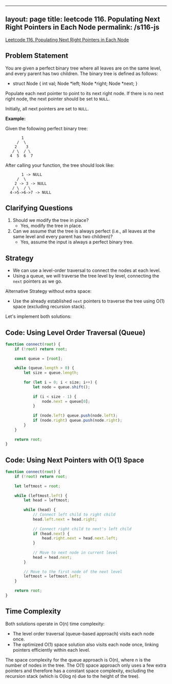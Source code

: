 
---
layout: page
title: leetcode 116. Populating Next Right Pointers in Each Node
permalink: /s116-js
---
[Leetcode 116. Populating Next Right Pointers in Each Node](https://algoadvance.github.io/algoadvance/l116)
## Problem Statement
You are given a perfect binary tree where all leaves are on the same level, and every parent has two children. The binary tree is defined as follows:
- struct Node {
  int val;
  Node *left;
  Node *right;
  Node *next;
}

Populate each next pointer to point to its next right node. If there is no next right node, the next pointer should be set to `NULL`.

Initially, all next pointers are set to `NULL`.

**Example:**

Given the following perfect binary tree:
```
       1
     /  \
    2    3
   / \  / \
  4  5  6  7
```
After calling your function, the tree should look like:
```
       1 -> NULL
     /  \
    2 -> 3 -> NULL
   / \  / \
  4->5->6->7 -> NULL
```

## Clarifying Questions
1. Should we modify the tree in place?
   - Yes, modify the tree in place.
2. Can we assume that the tree is always perfect (i.e., all leaves at the same level and every parent has two children)?
   - Yes, assume the input is always a perfect binary tree.

## Strategy
- We can use a level-order traversal to connect the nodes at each level.
- Using a queue, we will traverse the tree level by level, connecting the `next` pointers as we go.

Alternative Strategy without extra space:
- Use the already established `next` pointers to traverse the tree using O(1) space (excluding recursion stack).

Let's implement both solutions:

## Code: Using Level Order Traversal (Queue)
```javascript
function connect(root) {
    if (!root) return root;
    
    const queue = [root];
    
    while (queue.length > 0) {
        let size = queue.length;
        
        for (let i = 0; i < size; i++) {
            let node = queue.shift();
            
            if (i < size - 1) {
                node.next = queue[0];
            }
            
            if (node.left) queue.push(node.left);
            if (node.right) queue.push(node.right);
        }
    }
    
    return root;
}
```

## Code: Using Next Pointers with O(1) Space
```javascript
function connect(root) {
    if (!root) return root;
    
    let leftmost = root;
    
    while (leftmost.left) {
        let head = leftmost;
        
        while (head) {
            // Connect left child to right child
            head.left.next = head.right;
            
            // Connect right child to next's left child
            if (head.next) {
                head.right.next = head.next.left;
            }
            
            // Move to next node in current level
            head = head.next;
        }
        
        // Move to the first node of the next level
        leftmost = leftmost.left;
    }
    
    return root;
}
```

## Time Complexity
Both solutions operate in O(n) time complexity:
- The level order traversal (queue-based approach) visits each node once.
- The optimized O(1) space solution also visits each node once, linking pointers efficiently within each level.

The space complexity for the queue approach is O(n), where n is the number of nodes in the tree. The O(1) space approach only uses a few extra pointers and therefore has a constant space complexity, excluding the recursion stack (which is O(log n) due to the height of the tree).